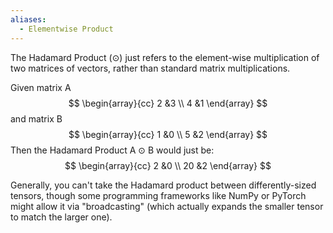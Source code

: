```yaml
---
aliases:
  - Elementwise Product
---
```


The Hadamard Product (⊙) just refers to the element-wise multiplication of two matrices of vectors, rather than standard matrix multiplications.


Given matrix A
$$ \begin{array}{cc} 2 &3 \\ 4 &1 \end{array} $$
and matrix B
$$ \begin{array}{cc} 1 &0 \\ 5 &2 \end{array} $$
Then the Hadamard Product A ⊙ B would just be:
$$
\begin{array}{cc}
2 &0 \\
20 &2
\end{array}
$$

Generally, you can't take the Hadamard product between differently-sized tensors, though some programming frameworks like NumPy or PyTorch might allow it via "broadcasting" (which actually expands the smaller tensor to match the larger one).